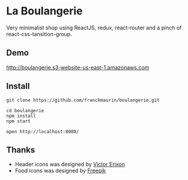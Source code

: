 # La Boulangerie

Very minimalist shop using ReactJS, redux, react-router and a pinch of react-css-tansition-group.

## Demo
http://boulangerie.s3-website-us-east-1.amazonaws.com

## Install
```
git clone https://github.com/franckmaurin/boulangerie.git

cd boulangerie
npm install
npm start

open http://localhost:8080/
```

## Thanks
* Header icons was designed by [Victor Erixon](https://dribbble.com/victorerixon)
* Food icons was designed by [Freepik](http://www.freepik.com/free-photos-vectors/food)